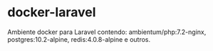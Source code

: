 # docker-laravel
Ambiente docker para Laravel contendo: ambientum/php:7.2-nginx, postgres:10.2-alpine, redis:4.0.8-alpine e outros.
